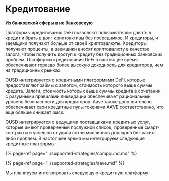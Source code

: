 # Кредитование

**Из банковской сферы в не банковскую**

Платформы кредитования DeFi позволяют пользователям давать в кредит и брать в долг криптоактивы без посредников. И кредиторы, и заемщики получают больше от своей криптовалюты. Кредиторы получают проценты, а заемщики вносят криптовалюту в качестве залога, чтобы получить доступ к кредиту без традиционных банковских проблем. Платформы кредитования DeFi в настоящее время обеспечивают гораздо более высокую доходность для кредиторов, чем на традиционных рынках.

OUSD интегрируется с кредитными платформами DeFi, которые предоставляют займы с залогом, стоимость которого выше суммы кредита. Залоги, стоимость которых выше суммы кредита в сочетании с разумными правилами ликвидации обеспечивает рациональный уровень безопасности для кредиторов. Aave также дополнительно обеспечивает свои кредитные пулы токенами AAVE соответственно, что еще больше снижает риск.

OUSD интегрируется с ведущими поставщиками кредитных услуг, которые имеют проверенный послужной список, проверенные смарт-контракты и успешно ссудили сотни миллионов долларов без каких-либо проблем. В настоящее время мы интегрируем следующие кредитные платформы:

{% page-ref page="../supported-strategies/compound.md" %}

{% page-ref page="../supported-strategies/aave.md" %}

Мы планируем интегрировать следующую кредитную платформу:











